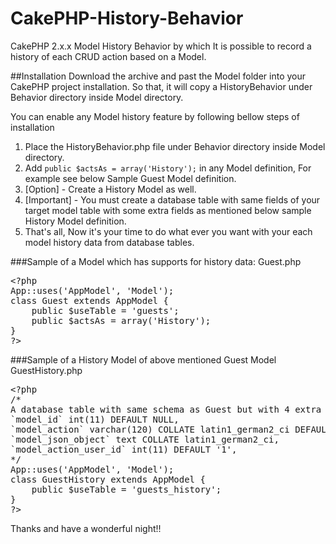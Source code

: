 # CakePHP-History-Behavior
CakePHP 2.x.x Model History Behavior by which It is possible to record a history of each CRUD action based on a Model.

##Installation
Download the archive and past the Model folder into your CakePHP project installation. So that, it will copy a HistoryBehavior under Behavior directory inside Model directory.

You can enable any Model history feature by following bellow steps of installation
1. Place the HistoryBehavior.php file under Behavior directory inside Model directory.
2. Add `public $actsAs = array('History');` in any Model definition, For example see below Sample Guest Model definition.
3. [Option] - Create a History Model as well.
4. [Important] - You must create a database table with same fields of your target model table with some extra fields as mentioned below sample History Model definition.
5. That's all, Now it's your time to do what ever you want with your each model history data from database tables.

###Sample of a Model which has supports for history data:
Guest.php
<pre>
&lt;?php
App::uses('AppModel', 'Model');
class Guest extends AppModel {
	public $useTable = 'guests';
	public $actsAs = array('History');
}
?&gt;
</pre>

###Sample of a History Model of above mentioned Guest Model
GuestHistory.php
<pre>
&lt;?php
/*
A database table with same schema as Guest but with 4 extra fields as mentioned below.
`model_id` int(11) DEFAULT NULL,
`model_action` varchar(120) COLLATE latin1_german2_ci DEFAULT NULL,
`model_json_object` text COLLATE latin1_german2_ci,
`model_action_user_id` int(11) DEFAULT '1',
*/
App::uses('AppModel', 'Model');
class GuestHistory extends AppModel {
	public $useTable = 'guests_history';	
}
?&gt;
</pre>
Thanks and have a wonderful night!!
